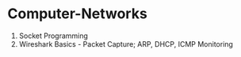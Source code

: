 # Computer-Networks
1) Socket Programming
2) Wireshark Basics - Packet Capture; ARP, DHCP, ICMP Monitoring
